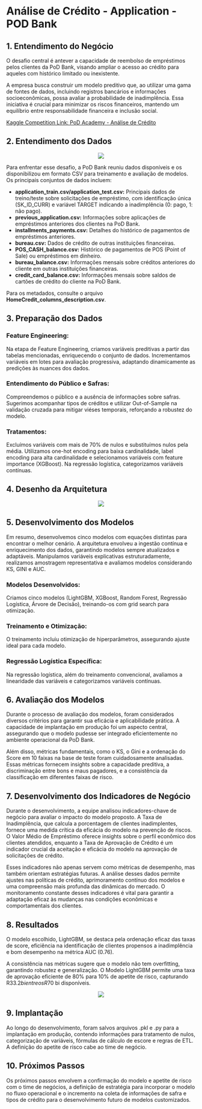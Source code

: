 # Análise de Crédito - Application - POD Bank

## 1. Entendimento do Negócio

O desafio central é antever a capacidade de reembolso de empréstimos pelos clientes da PoD Bank, visando ampliar o acesso ao crédito para aqueles com histórico limitado ou inexistente. 

A empresa busca construir um modelo preditivo que, ao utilizar uma gama de fontes de dados, incluindo registros bancários e informações socioeconômicas, possa avaliar a probabilidade de inadimplência. Essa iniciativa é crucial para minimizar os riscos financeiros, mantendo um equilíbrio entre responsabilidade financeira e inclusão social.

[Kaggle Competition Link: PoD Academy - Análise de Crédito](https://www.kaggle.com/competitions/pod-academy-analise-de-credito-para-fintech/overview)

## 2. Entendimento dos Dados

<p align="center">
  <img src="04 - Imagens/Modelo Entidade Relacionamento dos Dados.jpg">
</p>

Para enfrentar esse desafio, a PoD Bank reuniu dados disponíveis e os disponibilizou em formato CSV para treinamento e avaliação de modelos. Os principais conjuntos de dados incluem:

- **application_train.csv/application_test.csv:** Principais dados de treino/teste sobre solicitações de empréstimo, com identificação única (SK_ID_CURR) e variável TARGET indicando a inadimplência (0: pago, 1: não pago).
- **previous_application.csv:** Informações sobre aplicações de empréstimos anteriores dos clientes na PoD Bank.
- **installments_payments.csv:** Detalhes do histórico de pagamentos de empréstimos anteriores.
- **bureau.csv:** Dados de crédito de outras instituições financeiras.
- **POS_CASH_balance.csv:** Histórico de pagamentos de POS (Point of Sale) ou empréstimos em dinheiro.
- **bureau_balance.csv:** Informações mensais sobre créditos anteriores do cliente em outras instituições financeiras.
- **credit_card_balance.csv:** Informações mensais sobre saldos de cartões de crédito do cliente na PoD Bank.

Para os metadados, consulte o arquivo **HomeCredit_columns_description.csv**.

## 3. Preparação dos Dados

### Feature Engineering:

Na etapa de Feature Engineering, criamos variáveis preditivas a partir das tabelas mencionadas, enriquecendo o conjunto de dados. Incrementamos variáveis em lotes para avaliação progressiva, adaptando dinamicamente as predições às nuances dos dados.

### Entendimento do Público e Safras:

Compreendemos o público e a ausência de informações sobre safras. Sugerimos acompanhar tipos de créditos e utilizar Out-of-Sample na validação cruzada para mitigar viéses temporais, reforçando a robustez do modelo.

### Tratamentos:

Excluímos variáveis com mais de 70% de nulos e substituímos nulos pela média. Utilizamos one-hot encoding para baixa cardinalidade, label encoding para alta cardinalidade e selecionamos variáveis com feature importance (XGBoost). Na regressão logística, categorizamos variáveis contínuas.

## 4. Desenho da Arquitetura

<p align="center">
  <img src="04 - Imagens/Arquitetura Modelo Credito.PNG">
</p>

## 5. Desenvolvimento dos Modelos

Em resumo, desenvolvemos cinco modelos com equações distintas para encontrar o melhor cenário. A arquitetura envolveu a ingestão contínua e enriquecimento dos dados, garantindo modelos sempre atualizados e adaptáveis. Manipulamos variáveis explicativas estruturadamente, realizamos amostragem representativa e avaliamos modelos considerando KS, GINI e AUC.

### Modelos Desenvolvidos:

Criamos cinco modelos (LightGBM, XGBoost, Random Forest, Regressão Logística, Árvore de Decisão), treinando-os com grid search para otimização.

### Treinamento e Otimização:

O treinamento incluiu otimização de hiperparâmetros, assegurando ajuste ideal para cada modelo.

### Regressão Logística Específica:

Na regressão logística, além do treinamento convencional, avaliamos a linearidade das variáveis e categorizamos variáveis contínuas.

## 6. Avaliação dos Modelos

Durante o processo de avaliação dos modelos, foram considerados diversos critérios para garantir sua eficácia e aplicabilidade prática. A capacidade de implantação em produção foi um aspecto central, assegurando que o modelo pudesse ser integrado eficientemente no ambiente operacional da PoD Bank. 

Além disso, métricas fundamentais, como o KS, o Gini e a ordenação do Score em 10 faixas na base de teste foram cuidadosamente analisadas. Essas métricas fornecem insights sobre a capacidade preditiva, a discriminação entre bons e maus pagadores, e a consistência da classificação em diferentes faixas de risco.

## 7. Desenvolvimento dos Indicadores de Negócio

Durante o desenvolvimento, a equipe analisou indicadores-chave de negócio para avaliar o impacto do modelo proposto. A Taxa de Inadimplência, que calcula a porcentagem de clientes inadimplentes, fornece uma medida crítica da eficácia do modelo na prevenção de riscos. O Valor Médio de Empréstimo oferece insights sobre o perfil econômico dos clientes atendidos, enquanto a Taxa de Aprovação de Crédito é um indicador crucial da aceitação e eficácia do modelo na aprovação de solicitações de crédito.

Esses indicadores não apenas servem como métricas de desempenho, mas também orientam estratégias futuras. A análise desses dados permite ajustes nas políticas de crédito, aprimoramento contínuo dos modelos e uma compreensão mais profunda das dinâmicas do mercado. O monitoramento constante desses indicadores é vital para garantir a adaptação eficaz às mudanças nas condições econômicas e comportamentais dos clientes.

## 8. Resultados

O modelo escolhido, LightGBM, se destaca pela ordenação eficaz das taxas de score, eficiência na identificação de clientes propensos a inadimplência e bom desempenho na métrica AUC (0.76). 

A consistência nas métricas sugere que o modelo não tem overfitting, garantindo robustez e generalização. O Modelo LightGBM permite uma taxa de aprovação eficiente de 80% para 10% de apetite de risco, capturando R$33.2 bi entre os R$70 bi disponíveis.

<p align="center">
  <img src="04 - Imagens/Avaliacao - LightGBM.png">
</p>

## 9. Implantação

Ao longo do desenvolvimento, foram salvos arquivos .pkl e .py para a implantação em produção, contendo informações para tratamento de nulos, categorização de variáveis, fórmulas de cálculo de escore e regras de ETL. A definição do apetite de risco cabe ao time de negócio.

## 10. Próximos Passos

Os próximos passos envolvem a confirmação do modelo e apetite de risco com o time de negócios, a definição de estratégia para incorporar o modelo no fluxo operacional e o incremento na coleta de informações de safra e tipos de crédito para o desenvolvimento futuro de modelos customizados.
